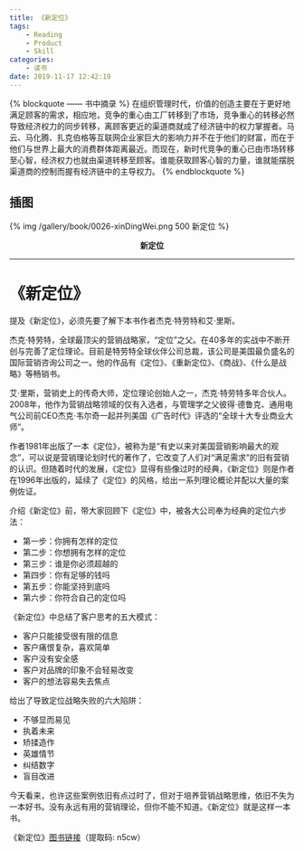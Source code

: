 ```yaml
---
title: 《新定位》
tags:
	- Reading
	- Product
	- Skill
categories:
	- 读书
date: 2019-11-17 12:42:19
---
```


{% blockquote —— 书中摘录 %}
在组织管理时代，价值的创造主要在于更好地满足顾客的需求，相应地，竞争的重心由工厂转移到了市场，竞争重心的转移必然导致经济权力的同步转移，离顾客更近的渠道商就成了经济链中的权力掌握者。马云、马化腾、扎克伯格等互联网企业家巨大的影响力并不在于他们的财富，而在于他们与世界上最大的消费群体距离最近。而现在，新时代竞争的重心已由市场转移至心智，经济权力也就由渠道转移至顾客。谁能获取顾客心智的力量，谁就能摆脱渠道商的控制而握有经济链中的主导权力。
{% endblockquote %}

<!-- more -->

## 插图
{% img /gallery/book/0026-xinDingWei.png 500 新定位 %}
<p align="center"><b>新定位</b></p>

-----

# 《新定位》

提及《新定位》，必须先要了解下本书作者杰克·特劳特和艾·里斯。

杰克·特劳特，全球最顶尖的营销战略家，“定位”之父。在40多年的实战中不断开创与完善了定位理论。目前是特劳特全球伙伴公司总裁，该公司是美国最负盛名的国际营销咨询公司之一。他的作品有《定位》、《重新定位》、《商战》、《什么是战略》等畅销书。

艾·里斯，营销史上的传奇大师，定位理论创始人之一，杰克·特劳特多年合伙人。2008年，他作为营销战略领域的仅有入选者，与管理学之父彼得·德鲁克、通用电气公司前CEO杰克·韦尔奇一起并列美国《广告时代》评选的“全球十大专业商业大师”。

作者1981年出版了一本《定位》，被称为是“有史以来对美国营销影响最大的观念”，可以说是营销理论划时代的著作了，它改变了人们对“满足需求”的旧有营销的认识。但随着时代的发展，《定位》显得有些像过时的经典，《新定位》则是作者在1996年出版的，延续了《定位》的风格，给出一系列理论概论并配以大量的案例佐证。

介绍《新定位》前，带大家回顾下《定位》中，被各大公司奉为经典的定位六步法：
- 第一步：你拥有怎样的定位
- 第二步：你想拥有怎样的定位
- 第三步：谁是你必须超越的
- 第四步：你有足够的钱吗
- 第五步：你能坚持到底吗
- 第六步：你符合自己的定位吗

《新定位》中总结了客户思考的五大模式：
- 客户只能接受很有限的信息
- 客户痛恨复杂，喜欢简单
- 客户没有安全感
- 客户对品牌的印象不会轻易改变
- 客户的想法容易失去焦点

给出了导致定位战略失败的六大陷阱：
- 不够显而易见
- 执着未来
- 矫揉造作
- 英雄情节
- 纠结数字
- 盲目改进
 
今天看来，也许这些案例依旧有点过时了，但对于培养营销战略思维，依旧不失为一本好书。没有永远有用的营销理论，但你不能不知道。《新定位》就是这样一本书。

《新定位》[图书链接](https://pan.baidu.com/s/11gpxA9oGgFJRnp7QgKXT4g)（提取码: n5cw）
